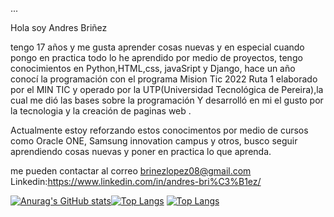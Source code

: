 ...

<!---
andres-brinez/andres-brinez is a ✨ special ✨ repository because its `README.md` (this file) appears on your GitHub profile.
You can click the Preview link to take a look at your chan
--->
Hola  soy Andres Briñez

tengo 17 años y me  gusta aprender  cosas  nuevas  y  en especial cuando pongo en practica  todo lo he aprendido  por medio de  proyectos,
tengo conocimientos  en Python,HTML,css, javaSript y Django, hace  un año conocí la  programación con el programa  Mision Tic  2022 Ruta  1 elaborado por el MIN TIC  y  operado por  la UTP(Universidad Tecnológica de Pereira),la   cual me dió  las  bases sobre  la  programación Y  desarrolló en mi el gusto por  la tecnologia  y  la  creación de  paginas  web .

Actualmente estoy  reforzando estos  conocimentos  por  medio de  cursos como Oracle ONE, Samsung innovation campus y otros, 
busco seguir  aprendiendo cosas  nuevas  y poner  en practica  lo que aprenda.

me  pueden contactar  al correo brinezlopez08@gmail.com
Linkedin:https://www.linkedin.com/in/andres-bri%C3%B1ez/

[![Anurag's GitHub stats](https://github-readme-stats.vercel.app/api?username=andres-brinez&theme=dark&show_icons=true)](https://github.com/anuraghazra/github-readme-stats)[![Top Langs](https://github-readme-stats.vercel.app/api/top-langs/?username=andres-brinez)](https://github.com/anuraghazra/github-readme-stats)
[![Top Langs](https://github-readme-stats.vercel.app/api/top-langs/?username=anuraghazra&hide=javascript,html)](https://github.com/anuraghazra/github-readme-stats)
